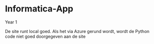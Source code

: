 # Informatica-App
Year 1

De site runt local goed.
Als het via Azure gerund wordt, wordt de Python code niet goed doorgegeven aan de site
